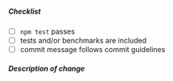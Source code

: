 <!--
Thank you for your pull request. Please review below requirements.
Bug fixes and new features should include tests and possibly benchmarks.
Contributors guide: https://github.com/antvis/g6/blob/master/CONTRIBUTING.md

感谢您贡献代码。请确认下列 checklist 的完成情况。
Bug 修复和新功能必须包含测试，必要时请附上性能测试。
Contributors guide: https://github.com/antvis/g6/blob/master/CONTRIBUTING.md
-->

##### Checklist
<!-- Remove items that do not apply. For completed items, change [ ] to [x]. -->

- [ ] `npm test` passes
- [ ] tests and/or benchmarks are included
- [ ] commit message follows commit guidelines

##### Description of change
<!-- Provide a description of the change below this comment. -->
